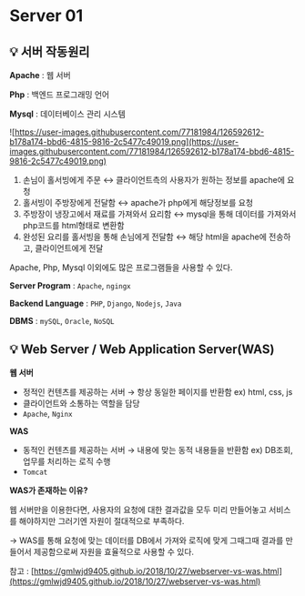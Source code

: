 # Server 01

## 💡 서버 작동원리

**Apache** : 웹 서버

**Php** : 백엔드 프로그래밍 언어

**Mysql** : 데이터베이스 관리 시스템

![https://user-images.githubusercontent.com/77181984/126592612-b178a174-bbd6-4815-9816-2c5477c49019.png](https://user-images.githubusercontent.com/77181984/126592612-b178a174-bbd6-4815-9816-2c5477c49019.png)

1. 손님이 홀서빙에게 주문
↔ 클라이언트측의 사용자가 원하는 정보를 apache에 요청
2. 홀서빙이 주방장에게 전달함
↔ apache가 php에게 해당정보를 요청
3. 주방장이 냉장고에서 재료를 가져와서 요리함
↔ mysql을 통해 데이터를 가져와서 php코드를 html형태로 변환함
4. 완성된 요리를 홀서빙을 통해 손님에게 전달함
↔ 해당 html을 apache에 전송하고, 클라이언트에게 전달

Apache, Php, Mysql 이외에도 많은 프로그램들을 사용할 수 있다.

**Server Program**  : `Apache`, `ngingx`

**Backend Language**  : `PHP`, `Django`, `Nodejs`, `Java`

**DBMS**  : `mySQL`, `Oracle`, `NoSQL`

## 💡 Web Server / Web Application Server(WAS)

**웹 서버**

- 정적인 컨텐츠를 제공하는 서버 → 항상 동일한 페이지를 반환함
   ex) html, css, js
- 클라이언트와 소통하는 역할을 담당
- `Apache`, `Nginx`

**WAS**

- 동적인 컨텐츠를 제공하는 서버 → 내용에 맞는 동적 내용들을 반환함
   ex) DB조회, 업무를 처리하는 로직 수행
- `Tomcat`

**WAS가 존재하는 이유?**

웹 서버만을 이용한다면, 사용자의 요청에 대한 결과값을 모두 미리 만들어놓고 서비스를 해야하지만 그러기엔 자원이 절대적으로 부족하다.

→ WAS를 통해 요청에 맞는 데이터를 DB에서 가져와 로직에 맞게 그때그때 결과를 만들어서 제공함으로써 자원을 효율적으로 사용할 수 있다.

참고 : [https://gmlwjd9405.github.io/2018/10/27/webserver-vs-was.html](https://gmlwjd9405.github.io/2018/10/27/webserver-vs-was.html)